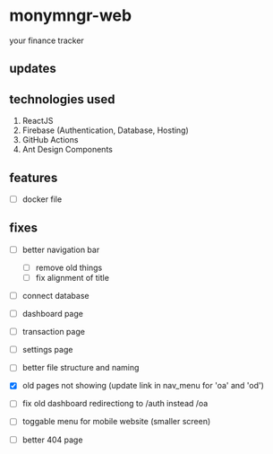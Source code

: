 # monymngr-web

your finance tracker

## updates

## technologies used

1. ReactJS
1. Firebase (Authentication, Database, Hosting)
1. GitHub Actions
1. Ant Design Components

## features

- [ ] docker file

## fixes

- [ ] better navigation bar  
    - [ ] remove old things  
    - [ ] fix alignment of title  

- [ ] connect database  

- [ ] dashboard page  
- [ ] transaction page  
- [ ] settings page  

- [ ] better file structure and naming  

- [x] old pages not showing (update link in nav_menu for 'oa' and 'od')  
- [ ] fix old dashboard redirectiong to /auth instead /oa

- [ ] toggable menu for mobile website (smaller screen)  

- [ ] better 404 page  
